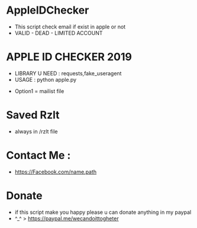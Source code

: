 # AppleIDChecker
- This script check email if exist in apple or not 
- VALID - DEAD - LIMITED ACCOUNT
# APPLE ID CHECKER 2019
* LIBRARY U NEED : requests,fake_useragent
* USAGE : python apple.py
- Option1 = mailist file
# Saved Rzlt
- always in /rzlt file 
# Contact Me :
- https://Facebook.com/name.path
# Donate
* if this script make you happy please u can donate anything in my paypal 
* ^_^ > https://paypal.me/wecandoittogheter
